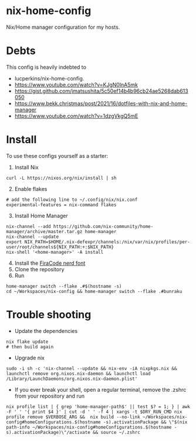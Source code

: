 # nix-home-config

Nix/Home manager configuration for my hosts.

# Debts

This config is heavily indebted to

- lucperkins/nix-home-config.
- https://www.youtube.com/watch?v=KJgN0lnA5mk
- https://gist.github.com/jmatsushita/5c50ef14b4b96cb24ae5268dab613050
- https://www.bekk.christmas/post/2021/16/dotfiles-with-nix-and-home-manager
- https://www.youtube.com/watch?v=1dzgVkgQ5mE

# Install

To use these configs yourself as a starter:

1. Install Nix

```
curl -L https://nixos.org/nix/install | sh
```

2. Enable flakes

```
# add the following line to ~/.config/nix/nix.conf
experimental-features = nix-command flakes
```

3. Install Home Manager

```
nix-channel --add https://github.com/nix-community/home-manager/archive/master.tar.gz home-manager
nix-channel --update
export NIX_PATH=$HOME/.nix-defexpr/channels:/nix/var/nix/profiles/per-user/root/channels${NIX_PATH:+:$NIX_PATH}
nix-shell '<home-manager>' -A install
```

4. Install the [FiraCode nerd font](https://www.nerdfonts.com/)
5. Clone the repository
6. Run

```
home-manager switch --flake .#$(hostname -s)
cd ~/Workspaces/nix-config && home-manager switch --flake .#bunraku
```

# Trouble shooting

- Update the dependencies

```
nix flake update
# then build again
```

- Upgrade nix

```
sudo -i sh -c 'nix-channel --update && nix-env -iA nixpkgs.nix && launchctl remove org.nixos.nix-daemon && launchctl load /Library/LaunchDaemons/org.nixos.nix-daemon.plist'
```

- If you ever break your shell, open a regular terminal, remove the .zshrc from your repository and run

```
nix profile list | { grep 'home-manager-path$' || test $? = 1; } | awk -F ' ' '{ print $4 }' | cut -d ' ' -f 4 | xargs -t $DRY_RUN_CMD nix profile remove $VERBOSE_ARG &&  nix build --no-link ~/Workspaces/nix-config#homeConfigurations.$(hostname -s).activationPackage && \"$(nix path-info ~/Workspaces/nix-config#homeConfigurations.$(hostname -s).activationPackage)\"/activate && source ~/.zshrc

```
